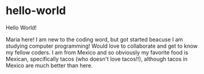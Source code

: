 # hello-world
Hello World!

Maria here! I am new to the coding word, but got started beacuse I am studying computer programming! Would love to collaborate and get to know my fellow coders. I am from Mexico and so obviously my favorite food is Mexican, specifically tacos (who doesn't love tacos!!), although tacos in Mexico are much better than here. 
